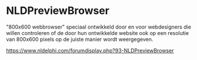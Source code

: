 # NLDPreviewBrowser
"800x600 webbrowser" speciaal ontwikkeld door en voor webdesigners die willen controleren of de door hun ontwikkelde website ook op een resolutie van 800x600 pixels op de juiste manier wordt weergegeven.

https://www.nldelphi.com/forumdisplay.php?93-NLDPreviewBrowser
